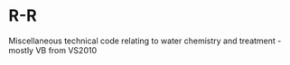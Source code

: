 R-R
===

Miscellaneous technical code relating to water chemistry and treatment - mostly VB from VS2010
